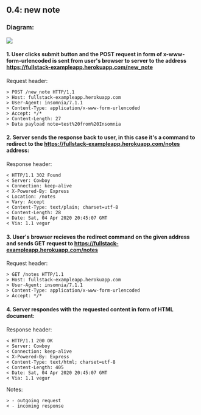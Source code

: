 
## 0.4: new note

### Diagram:  

![](https://i.imgur.com/sLO9KZN.png)  

#### 1. User clicks submit button and the POST request in form of x-www-form-urlencoded is sent from user's browser to server to the address https://fullstack-exampleapp.herokuapp.com/new_note

Request header:  
```
> POST /new_note HTTP/1.1 
> Host: fullstack-exampleapp.herokuapp.com
> User-Agent: insomnia/7.1.1
> Content-Type: application/x-www-form-urlencoded
> Accept: */*
> Content-Length: 27
> Data payload note=test%20from%20Insomnia
```

#### 2. Server sends the response back to user, in this case it's a command to redirect to the https://fullstack-exampleapp.herokuapp.com/notes address:

Response header:  
```
< HTTP/1.1 302 Found
< Server: Cowboy
< Connection: keep-alive
< X-Powered-By: Express
< Location: /notes
< Vary: Accept
< Content-Type: text/plain; charset=utf-8
< Content-Length: 28
< Date: Sat, 04 Apr 2020 20:45:07 GMT
< Via: 1.1 vegur
```
#### 3. User's browser recieves the redirect command on the given address and sends GET request to https://fullstack-exampleapp.herokuapp.com/notes

Request header:  
```
> GET /notes HTTP/1.1
> Host: fullstack-exampleapp.herokuapp.com
> User-Agent: insomnia/7.1.1
> Content-Type: application/x-www-form-urlencoded
> Accept: */*
```
#### 4. Server respondes with the requested content in form of HTML document:

Response header:  
```
< HTTP/1.1 200 OK
< Server: Cowboy
< Connection: keep-alive
< X-Powered-By: Express
< Content-Type: text/html; charset=utf-8
< Content-Length: 405
< Date: Sat, 04 Apr 2020 20:45:07 GMT
< Via: 1.1 vegur
```
Notes:  

	> - outgoing request  
	< - incoming response
